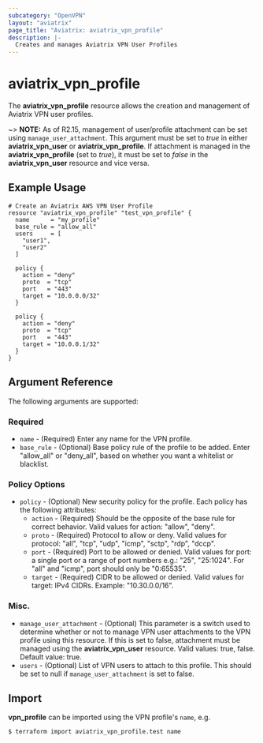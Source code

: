 ```yaml
---
subcategory: "OpenVPN"
layout: "aviatrix"
page_title: "Aviatrix: aviatrix_vpn_profile"
description: |-
  Creates and manages Aviatrix VPN User Profiles
---
```


# aviatrix_vpn_profile

The **aviatrix_vpn_profile** resource allows the creation and management of Aviatrix VPN user profiles.

~> **NOTE:** As of R2.15, management of user/profile attachment can be set using `manage_user_attachment`. This argument must be set to *true* in either **aviatrix_vpn_user** or **aviatrix_vpn_profile**. If attachment is managed in the **aviatrix_vpn_profile** (set to *true*), it must be set to *false* in the **aviatrix_vpn_user** resource and vice versa.

## Example Usage

```hcl
# Create an Aviatrix AWS VPN User Profile
resource "aviatrix_vpn_profile" "test_vpn_profile" {
  name      = "my_profile"
  base_rule = "allow_all"
  users     = [
    "user1",
    "user2"
  ]

  policy {
    action = "deny"
    proto  = "tcp"
    port   = "443"
    target = "10.0.0.0/32"
  }

  policy {
    action = "deny"
    proto  = "tcp"
    port   = "443"
    target = "10.0.0.1/32"
  }
}
```

## Argument Reference

The following arguments are supported:

### Required
* `name` - (Required) Enter any name for the VPN profile.
* `base_rule` - (Optional) Base policy rule of the profile to be added. Enter "allow_all" or "deny_all", based on whether you want a whitelist or blacklist.

### Policy Options
* `policy` - (Optional) New security policy for the profile. Each policy has the following attributes:
  * `action` - (Required) Should be the opposite of the base rule for correct behavior. Valid values for action: "allow", "deny".
  * `proto` - (Required) Protocol to allow or deny. Valid values for protocol: "all", "tcp", "udp", "icmp", "sctp", "rdp", "dccp".
  * `port` - (Required) Port to be allowed or denied. Valid values for port: a single port or a range of port numbers e.g.: "25", "25:1024". For "all" and "icmp", port should only be "0:65535".
  * `target` - (Required) CIDR to be allowed or denied. Valid values for target: IPv4 CIDRs. Example: "10.30.0.0/16".

### Misc.
* `manage_user_attachment` - (Optional) This parameter is a switch used to determine whether or not to manage VPN user attachments to the VPN profile using this resource. If this is set to false, attachment must be managed using the **aviatrix_vpn_user** resource. Valid values: true, false. Default value: true.
* `users` - (Optional) List of VPN users to attach to this profile. This should be set to null if `manage_user_attachment` is set to false.


## Import

**vpn_profile** can be imported using the VPN profile's `name`, e.g.

```
$ terraform import aviatrix_vpn_profile.test name
```
